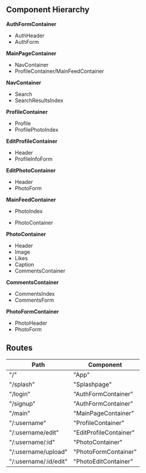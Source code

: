  ## Component Hierarchy

**AuthFormContainer**
 - AuthHeader
 - AuthForm

**MainPageContainer**
 - NavContainer
 - ProfileContainer/MainFeedContainer 

**NavContainer**
 - Search
  - SearchResultsIndex

**ProfileContainer**
 - Profile
 - ProfilePhotoIndex

**EditProfileContainer**
 - Header
 - ProfileInfoForm

**EditPhotoContainer**
 - Header
 - PhotoForm

**MainFeedContainer**
 - PhotoIndex
  + PhotoContainer

**PhotoContainer**
 - Header
 - Image
 - Likes
 - Caption
 - CommentsContainer

 **CommentsContainer**
 - CommentsIndex
 - CommentsForm

 **PhotoFormContainer**
 - PhotoHeader
 - PhotoForm

## Routes

|Path   | Component   |
|-------|-------------|
| "/" | "App"  |
|"/splash"| "Splashpage"|
| "/login" | "AuthFormContainer" |
| "/signup" | "AuthFormContainer" |
| "/main" | "MainPageContainer" |
| "/:username" | "ProfileContainer" |
| "/:username/edit" | "EditProfileContainer" |
| "/:username/:id" | "PhotoContainer" |
| "/:username/upload" | "PhotoFormContainer" |
| "/:username/:id/edit" | "PhotoEditContainer" |
